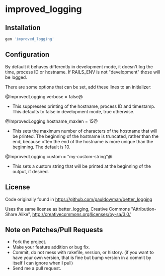 # improved_logging

## Installation

```ruby
gem 'improved_logging'
```

## Configuration

By default it behaves differently in development mode, it doesn't log the time, 
process ID or hostname. If RAILS_ENV is not "development" those will be logged.

There are some options that can be set, add these lines to an initializer:

@ImprovedLogging.verbose = false@
* This suppresses printing of the hostname, process ID and timestamp. This 
defaults to false in development mode, true otherwise.

@ImprovedLogging.hostname_maxlen = 15@
* This sets the maximum number of characters of the hostname that will be 
printed. The beginning of the hostname is truncated, rather than the end, 
because often the end of the hostname is more unique than the beginning. 
The default is 10.

@ImprovedLogging.custom = "my-custom-string"@
* This sets a custom string that will be printed at the beginning of the 
output, if desired.

## License

Code originally found in https://github.com/pauldowman/better_logging

Uses the same license as better_logging, 
Creative Commons "Attribution-Share Alike", http://creativecommons.org/licenses/by-sa/3.0/

## Note on Patches/Pull Requests

 * Fork the project.
 * Make your feature addition or bug fix.
 * Commit, do not mess with rakefile, version, or history. (if you want to have your own version, that is fine but bump version in a commit by itself I can ignore when I pull)
 * Send me a pull request.
